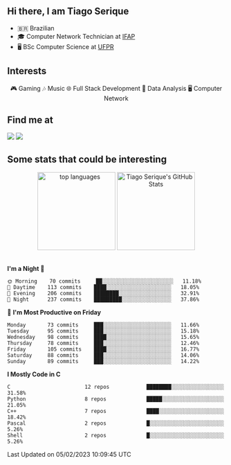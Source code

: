 
<h2> Hi there, I am Tiago Serique</h2>

<div>
	<ul>
		<li>🇧🇷 Brazilian</li>
		<li>🎓 Computer Network Technician at <a href="https://www.ifap.edu.br/">IFAP</a></li>
		<li>🖥️ BSc Computer Science at <a href="https://www.ufpr.br/portalufpr/">UFPR</a></li>
	</ul>
</div>


<h2>Interests</h2>

<div align="center">
	🎮 Gaming 🎶 Music 🌐 Full Stack Development 🎲 Data Analysis 🖥️ Computer Network
</div>

<h2>Find me at</h2>

<div>
	<a href="https://www.linkedin.com/in/tiago-serique"><img src="https://img.shields.io/badge/LinkedIn-0077B5?style=for-the-badge&logo=linkedin&logoColor=white"></a>
	<a href="https://www.instagram.com/tecseit/"><img src="https://img.shields.io/badge/Instagram-E4405F?style=for-the-badge&logo=instagram&logoColor=white"></a>
</div>

<h2>Some stats that could be interesting</h2>

<div align="center">
	<img height="180em" src="https://tiagoserique.vercel.app/api/top-langs/?layout=compact&theme=tokyonight&username=tiagoserique&langs_count=10&hide=makefile&exclude_repo=vim-mods" alt="top languages">
	<img height="180em" src="https://tiagoserique.vercel.app/api?username=tiagoserique&count_private=true&show_icons=true&theme=tokyonight&include_all_commits=true" alt="Tiago Serique's GitHub Stats">
</div> 

<br>

<!--START_SECTION:waka-->
**I'm a Night 🦉** 

```text
🌞 Morning    70 commits     ██░░░░░░░░░░░░░░░░░░░░░░░   11.18% 
🌆 Daytime    113 commits    ████░░░░░░░░░░░░░░░░░░░░░   18.05% 
🌃 Evening    206 commits    ████████░░░░░░░░░░░░░░░░░   32.91% 
🌙 Night      237 commits    █████████░░░░░░░░░░░░░░░░   37.86%

```
📅 **I'm Most Productive on Friday** 

```text
Monday       73 commits     ███░░░░░░░░░░░░░░░░░░░░░░   11.66% 
Tuesday      95 commits     ███░░░░░░░░░░░░░░░░░░░░░░   15.18% 
Wednesday    98 commits     ████░░░░░░░░░░░░░░░░░░░░░   15.65% 
Thursday     78 commits     ███░░░░░░░░░░░░░░░░░░░░░░   12.46% 
Friday       105 commits    ████░░░░░░░░░░░░░░░░░░░░░   16.77% 
Saturday     88 commits     ███░░░░░░░░░░░░░░░░░░░░░░   14.06% 
Sunday       89 commits     ███░░░░░░░░░░░░░░░░░░░░░░   14.22%

```


**I Mostly Code in C** 

```text
C                        12 repos            ████████░░░░░░░░░░░░░░░░░   31.58% 
Python                   8 repos             █████░░░░░░░░░░░░░░░░░░░░   21.05% 
C++                      7 repos             ████░░░░░░░░░░░░░░░░░░░░░   18.42% 
Pascal                   2 repos             █░░░░░░░░░░░░░░░░░░░░░░░░   5.26% 
Shell                    2 repos             █░░░░░░░░░░░░░░░░░░░░░░░░   5.26%

```



 Last Updated on 05/02/2023 10:09:45 UTC
<!--END_SECTION:waka-->
